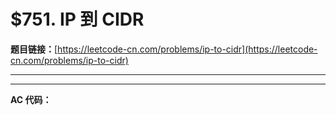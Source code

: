 # $751. IP 到 CIDR

**题目链接：**[https://leetcode-cn.com/problems/ip-to-cidr](https://leetcode-cn.com/problems/ip-to-cidr)

---

<Cards card="leetcode_751_ip-to-cidr"></Cards>

---

**AC 代码：**

```java

```